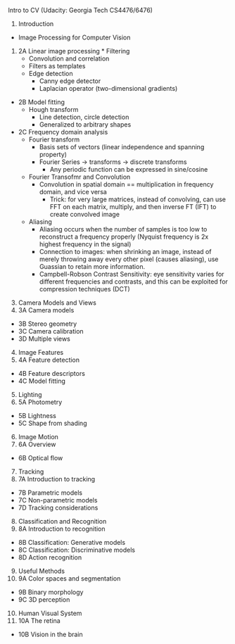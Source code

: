 Intro to CV (Udacity: Georgia Tech CS4476/6476)

1.  Introduction
*  Image Processing for Computer Vision
  1. 2A Linear image processing
    * Filtering
      * Convolution and correlation
      * Filters as templates
      * Edge detection
        * Canny edge detector
        * Laplacian operator (two-dimensional gradients)
  * 2B Model fitting
    * Hough transform
      * Line detection, circle detection
      * Generalized to arbitrary shapes
  * 2C Frequency domain analysis
    * Fourier transform
      * Basis sets of vectors (linear independence and spanning property)
      * Fourier Series -> transforms -> discrete transforms
        * Any periodic function can be expressed in sine/cosine
    * Fourier Transofmr and Convolution
      * Convolution in spatial domain == multiplication in frequency domain, and vice versa
        * Trick: for very large matrices, instead of convolving, can use FFT on each matrix, multiply, and then inverse FT (IFT) to create convolved image
    * Aliasing
      * Aliasing occurs when the number of samples is too low to reconstruct a frequency properly (Nyquist frequency is 2x highest frequency in the signal)
      * Connection to images: when shrinking an image, instead of merely throwing away every other pixel (causes aliasing), use Guassian to retain more information.
      * Campbell-Robson Contrast Sensitivity: eye sensitivity varies for different frequencies and contrasts, and this can be exploited for compression techniques (DCT)
3. Camera Models and Views
  1. 3A Camera models
  * 3B Stereo geometry
  * 3C Camera calibration
  * 3D Multiple views
4. Image Features
  1. 4A Feature detection
  * 4B Feature descriptors
  * 4C Model fitting
5. Lighting
  1. 5A Photometry
  * 5B Lightness
  * 5C Shape from shading
6.  Image Motion
  1. 6A Overview
  * 6B Optical flow
7.  Tracking
  1. 7A Introduction to tracking
  * 7B Parametric models
  * 7C Non-parametric models
  * 7D Tracking considerations
8.  Classification and Recognition
  1. 8A Introduction to recognition
  * 8B Classification: Generative models
  * 8C Classification: Discriminative models
  * 8D Action recognition
9.  Useful Methods
  1. 9A Color spaces and segmentation
  * 9B Binary morphology
  * 9C 3D perception
10. Human Visual System
  1. 10A The retina
  * 10B Vision in the brain
